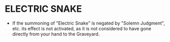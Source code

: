 
# ELECTRIC SNAKE

*   If the summoning of "Electric Snake" is negated by "Solemn Judgment", etc. its effect is not activated, as it is not considered to have gone directly from your hand to the Graveyard.

  